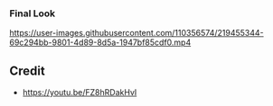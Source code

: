 ### Final Look
https://user-images.githubusercontent.com/110356574/219455344-69c294bb-9801-4d89-8d5a-1947bf85cdf0.mp4
## Credit
- https://youtu.be/FZ8hRDakHvI
